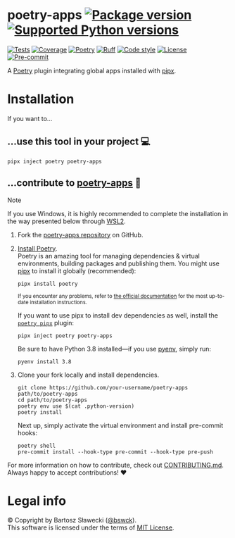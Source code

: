 
# poetry-apps [![Package version](https://img.shields.io/pypi/v/poetry-apps?label=PyPI)](https://pypi.org/project/poetry-apps/) [![Supported Python versions](https://img.shields.io/pypi/pyversions/poetry-apps.svg?logo=python&label=Python)](https://pypi.org/project/poetry-apps/)
[![Tests](https://github.com/bswck/poetry-apps/actions/workflows/test.yml/badge.svg)](https://github.com/bswck/poetry-apps/actions/workflows/test.yml)
[![Coverage](https://coverage-badge.samuelcolvin.workers.dev/bswck/poetry-apps.svg)](https://coverage-badge.samuelcolvin.workers.dev/redirect/bswck/poetry-apps)
[![Poetry](https://img.shields.io/endpoint?url=https://python-poetry.org/badge/v0.json)](https://python-poetry.org/)
[![Ruff](https://img.shields.io/endpoint?url=https://raw.githubusercontent.com/astral-sh/ruff/main/assets/badge/v2.json)](https://github.com/astral-sh/ruff)
[![Code style](https://img.shields.io/badge/code%20style-black-000000.svg?label=Code%20style)](https://github.com/psf/black)
[![License](https://img.shields.io/github/license/bswck/poetry-apps.svg?label=License)](https://github.com/bswck/poetry-apps/blob/HEAD/LICENSE)
[![Pre-commit](https://img.shields.io/badge/pre--commit-enabled-brightgreen?logo=pre-commit&logoColor=white)](https://github.com/pre-commit/pre-commit)

A [Poetry](https://python-poetry.org/) plugin integrating global apps installed with [pipx](https://github.com/pypa/pipx#readme).

# Installation
If you want to…



## …use this tool in your project 💻
```shell
pipx inject poetry poetry-apps
```

## …contribute to [poetry-apps](https://github.com/bswck/poetry-apps) 🚀


> [!Note]
> If you use Windows, it is highly recommended to complete the installation in the way presented below through [WSL2](https://learn.microsoft.com/en-us/windows/wsl/install).



1.  Fork the [poetry-apps repository](https://github.com/bswck/poetry-apps) on GitHub.

1.  [Install Poetry](https://python-poetry.org/docs/#installation).<br/>
    Poetry is an amazing tool for managing dependencies & virtual environments, building packages and publishing them.
    You might use [pipx](https://github.com/pypa/pipx#readme) to install it globally (recommended):

    ```shell
    pipx install poetry
    ```

    <sub>If you encounter any problems, refer to [the official documentation](https://python-poetry.org/docs/#installation) for the most up-to-date installation instructions.</sub>

    If you want to use pipx to install dev dependencies as well, install the [`poetry pipx`](https://github.com/bswck/poetry-apps#readme) plugin:
    ```shell
    pipx inject poetry poetry-apps
    ```

    Be sure to have Python 3.8 installed—if you use [pyenv](https://github.com/pyenv/pyenv#readme), simply run:

    ```shell
    pyenv install 3.8
    ```

1.  Clone your fork locally and install dependencies.

    ```shell
    git clone https://github.com/your-username/poetry-apps path/to/poetry-apps
    cd path/to/poetry-apps
    poetry env use $(cat .python-version)
    poetry install
    ```

    Next up, simply activate the virtual environment and install pre-commit hooks:

    ```shell
    poetry shell
    pre-commit install --hook-type pre-commit --hook-type pre-push
    ```

For more information on how to contribute, check out [CONTRIBUTING.md](https://github.com/bswck/poetry-apps/blob/HEAD/CONTRIBUTING.md).<br/>
Always happy to accept contributions! ❤️


# Legal info
© Copyright by Bartosz Sławecki ([@bswck](https://github.com/bswck)).
<br />This software is licensed under the terms of [MIT License](https://github.com/bswck/poetry-apps/blob/HEAD/LICENSE).
